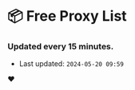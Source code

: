 # :package: Free Proxy List
### Updated every 15 minutes.

- Last updated: `2024-05-20 09:59`

:heart:
